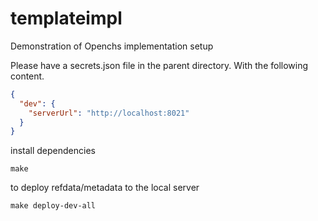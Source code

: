 # templateimpl
Demonstration of Openchs implementation setup

Please have a secrets.json file in the parent directory. With the following content.

```json
{
  "dev": {
    "serverUrl": "http://localhost:8021"
  }
}
```

install dependencies
```
make
```

to deploy refdata/metadata to the local server
```
make deploy-dev-all
```
